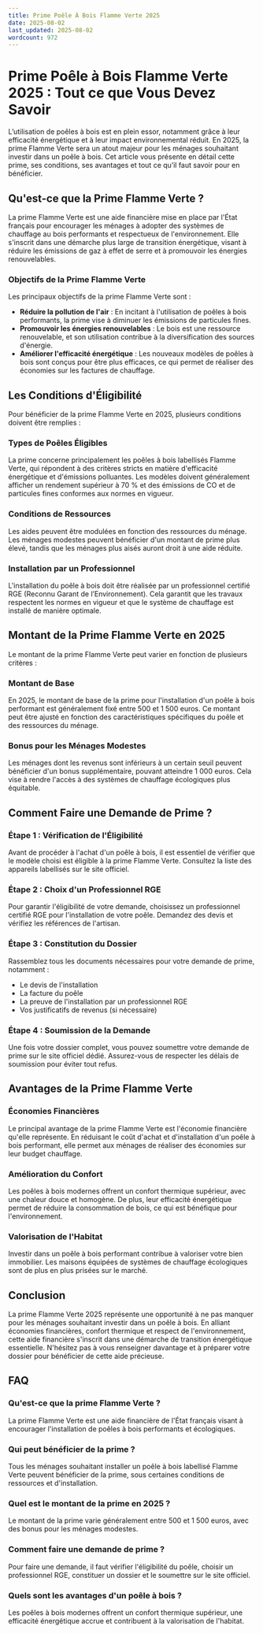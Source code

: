 ```yaml
---
title: Prime Poêle À Bois Flamme Verte 2025
date: 2025-08-02
last_updated: 2025-08-02
wordcount: 972
---
```


# Prime Poêle à Bois Flamme Verte 2025 : Tout ce que Vous Devez Savoir

L’utilisation de poêles à bois est en plein essor, notamment grâce à leur efficacité énergétique et à leur impact environnemental réduit. En 2025, la prime Flamme Verte sera un atout majeur pour les ménages souhaitant investir dans un poêle à bois. Cet article vous présente en détail cette prime, ses conditions, ses avantages et tout ce qu’il faut savoir pour en bénéficier.

## Qu'est-ce que la Prime Flamme Verte ?

La prime Flamme Verte est une aide financière mise en place par l'État français pour encourager les ménages à adopter des systèmes de chauffage au bois performants et respectueux de l'environnement. Elle s'inscrit dans une démarche plus large de transition énergétique, visant à réduire les émissions de gaz à effet de serre et à promouvoir les énergies renouvelables.

### Objectifs de la Prime Flamme Verte

Les principaux objectifs de la prime Flamme Verte sont :

- **Réduire la pollution de l'air** : En incitant à l'utilisation de poêles à bois performants, la prime vise à diminuer les émissions de particules fines.
- **Promouvoir les énergies renouvelables** : Le bois est une ressource renouvelable, et son utilisation contribue à la diversification des sources d'énergie.
- **Améliorer l'efficacité énergétique** : Les nouveaux modèles de poêles à bois sont conçus pour être plus efficaces, ce qui permet de réaliser des économies sur les factures de chauffage.

## Les Conditions d'Éligibilité

Pour bénéficier de la prime Flamme Verte en 2025, plusieurs conditions doivent être remplies :

### Types de Poêles Éligibles

La prime concerne principalement les poêles à bois labellisés Flamme Verte, qui répondent à des critères stricts en matière d'efficacité énergétique et d'émissions polluantes. Les modèles doivent généralement afficher un rendement supérieur à 70 % et des émissions de CO et de particules fines conformes aux normes en vigueur.

### Conditions de Ressources

Les aides peuvent être modulées en fonction des ressources du ménage. Les ménages modestes peuvent bénéficier d'un montant de prime plus élevé, tandis que les ménages plus aisés auront droit à une aide réduite.

### Installation par un Professionnel

L'installation du poêle à bois doit être réalisée par un professionnel certifié RGE (Reconnu Garant de l’Environnement). Cela garantit que les travaux respectent les normes en vigueur et que le système de chauffage est installé de manière optimale.

## Montant de la Prime Flamme Verte en 2025

Le montant de la prime Flamme Verte peut varier en fonction de plusieurs critères :

### Montant de Base

En 2025, le montant de base de la prime pour l'installation d'un poêle à bois performant est généralement fixé entre 500 et 1 500 euros. Ce montant peut être ajusté en fonction des caractéristiques spécifiques du poêle et des ressources du ménage.

### Bonus pour les Ménages Modestes

Les ménages dont les revenus sont inférieurs à un certain seuil peuvent bénéficier d'un bonus supplémentaire, pouvant atteindre 1 000 euros. Cela vise à rendre l'accès à des systèmes de chauffage écologiques plus équitable.

## Comment Faire une Demande de Prime ?

### Étape 1 : Vérification de l'Éligibilité

Avant de procéder à l'achat d'un poêle à bois, il est essentiel de vérifier que le modèle choisi est éligible à la prime Flamme Verte. Consultez la liste des appareils labellisés sur le site officiel.

### Étape 2 : Choix d'un Professionnel RGE

Pour garantir l'éligibilité de votre demande, choisissez un professionnel certifié RGE pour l'installation de votre poêle. Demandez des devis et vérifiez les références de l'artisan.

### Étape 3 : Constitution du Dossier

Rassemblez tous les documents nécessaires pour votre demande de prime, notamment :

- Le devis de l'installation
- La facture du poêle
- La preuve de l'installation par un professionnel RGE
- Vos justificatifs de revenus (si nécessaire)

### Étape 4 : Soumission de la Demande

Une fois votre dossier complet, vous pouvez soumettre votre demande de prime sur le site officiel dédié. Assurez-vous de respecter les délais de soumission pour éviter tout refus.

## Avantages de la Prime Flamme Verte

### Économies Financières

Le principal avantage de la prime Flamme Verte est l'économie financière qu'elle représente. En réduisant le coût d'achat et d'installation d'un poêle à bois performant, elle permet aux ménages de réaliser des économies sur leur budget chauffage.

### Amélioration du Confort

Les poêles à bois modernes offrent un confort thermique supérieur, avec une chaleur douce et homogène. De plus, leur efficacité énergétique permet de réduire la consommation de bois, ce qui est bénéfique pour l'environnement.

### Valorisation de l'Habitat

Investir dans un poêle à bois performant contribue à valoriser votre bien immobilier. Les maisons équipées de systèmes de chauffage écologiques sont de plus en plus prisées sur le marché.

## Conclusion

La prime Flamme Verte 2025 représente une opportunité à ne pas manquer pour les ménages souhaitant investir dans un poêle à bois. En alliant économies financières, confort thermique et respect de l'environnement, cette aide financière s'inscrit dans une démarche de transition énergétique essentielle. N'hésitez pas à vous renseigner davantage et à préparer votre dossier pour bénéficier de cette aide précieuse.

## FAQ

### Qu'est-ce que la prime Flamme Verte ?

La prime Flamme Verte est une aide financière de l'État français visant à encourager l'installation de poêles à bois performants et écologiques.

### Qui peut bénéficier de la prime ?

Tous les ménages souhaitant installer un poêle à bois labellisé Flamme Verte peuvent bénéficier de la prime, sous certaines conditions de ressources et d'installation.

### Quel est le montant de la prime en 2025 ?

Le montant de la prime varie généralement entre 500 et 1 500 euros, avec des bonus pour les ménages modestes.

### Comment faire une demande de prime ?

Pour faire une demande, il faut vérifier l'éligibilité du poêle, choisir un professionnel RGE, constituer un dossier et le soumettre sur le site officiel.

### Quels sont les avantages d'un poêle à bois ?

Les poêles à bois modernes offrent un confort thermique supérieur, une efficacité énergétique accrue et contribuent à la valorisation de l'habitat.